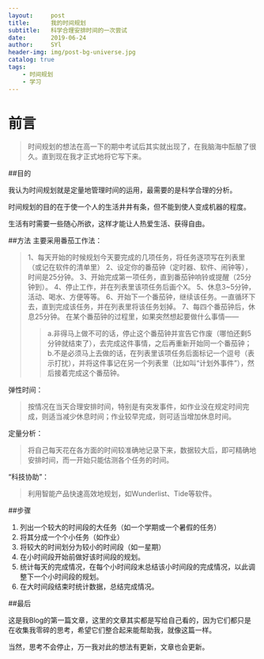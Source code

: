 ```yaml
---
layout:     post
title:      我的时间规划
subtitle:   科学合理安排时间的一次尝试
date:       2019-06-24
author:     SYl
header-img: img/post-bg-universe.jpg
catalog: true
tags:
    - 时间规划
    - 学习
--- 
```


# 前言

>时间规划的想法在高一下的期中考试后其实就出现了，在我脑海中酝酿了很久。直到现在我才正式地将它写下来。 

##目的

我认为时间规划就是定量地管理时间的运用，最需要的是科学合理的分析。

时间规划的目的在于使一个人的生活井井有条，但不能到使人变成机器的程度。

生活有时需要一些随心所欲，这样才能让人热爱生活、获得自由。 

##方法
主要采用番茄工作法：

>1、每天开始的时候规划今天要完成的几项任务，将任务逐项写在列表里（或记在软件的清单里）
>2、设定你的番茄钟（定时器、软件、闹钟等），时间是25分钟。 
>3、开始完成第一项任务，直到番茄钟响铃或提醒（25分钟到）。 
>4、停止工作，并在列表里该项任务后画个X。 
>5、休息3~5分钟，活动、喝水、方便等等。 
>6、开始下一个番茄钟，继续该任务。一直循环下去，直到完成该任务，并在列表里将该任务划掉。 
>7、每四个番茄钟后，休息25分钟。 
>在某个番茄钟的过程里，如果突然想起要做什么事情—— 
>>a.非得马上做不可的话，停止这个番茄钟并宣告它作废（哪怕还剩5分钟就结束了），去完成这件事情，之后再重新开始同一个番茄钟； 
>>b.不是必须马上去做的话，在列表里该项任务后面标记一个逗号（表示打扰），并将这件事记在另一个列表里（比如叫“计划外事件”），然后接着完成这个番茄钟。 

弹性时间：

>按情况在当天合理安排时间，特别是有突发事件，如作业没在规定时间完成，则适当减少休息时间；作业较早完成，则可适当增加休息时间。

定量分析：

>将自己每天花在各方面的时间较准确地记录下来，数据较大后，即可精确地安排时间，而一开始只能估测各个任务的时间。 

“科技协助”：

>利用智能产品快速高效地规划，如Wunderlist、Tide等软件。

##步骤

1. 列出一个较大的时间段的大任务（如一个学期或一个暑假的任务） 
2. 将其分成一个个小任务（如作业） 
3. 将较大的时间划分为较小的时间段（如一星期） 
4. 在小时间段开始前做好该时间段的规划。 
5. 统计每天的完成情况，在每个小时间段末总结该小时间段的完成情况，以此调整下一个小时间段的规划。 
6. 在大时间段结束时统计数据，总结完成情况。 

##最后

这是我Blog的第一篇文章，这里的文章其实都是写给自己看的，因为它们都只是在收集我零碎的思考，希望它们整合起来能帮助我，就像这篇一样。 

当然，思考不会停止，万一我对此的想法有更新，文章也会更新。